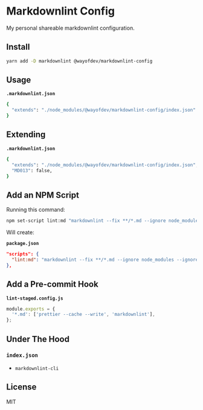 # Markdownlint Config

My personal shareable markdownlint configuration.

## Install

```bash
yarn add -D markdownlint @wayofdev/markdownlint-config
```

## Usage

**`.markdownlint.json`**

```bash
{
  "extends": "./node_modules/@wayofdev/markdownlint-config/index.json"
}
```

## Extending

**`.markdownlint.json`**

```bash
{
  "extends": "./node_modules/@wayofdev/markdownlint-config/index.json",
  "MD013": false,
}
```

## Add an NPM Script

Running this command:

```bash
npm set-script lint:md "markdownlint --fix **/*.md --ignore node_modules --ignore **/CHANGELOG.md"
```

Will create:

**`package.json`**

```json
"scripts": {
  "lint:md": "markdownlint --fix **/*.md --ignore node_modules --ignore **/CHANGELOG.md"
},
```

## Add a Pre-commit Hook

**`lint-staged.config.js`**

```js
module.exports = {
  '*.md': ['prettier --cache --write', 'markdownlint'],
};
```

## Under The Hood

### `index.json`

- `markdownlint-cli`

## License

MIT

